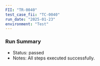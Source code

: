 ```yaml
---
FII: "TR-0040"
test_case_fii: "TC-0040"
run_date: "2025-01-23"
environment: "Test"
---
```


### Run Summary
- Status: passed
- Notes: All steps executed successfully.